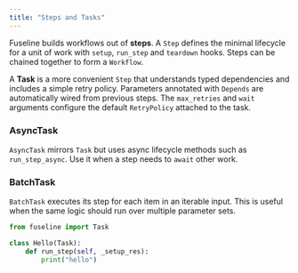 ```yaml
---
title: "Steps and Tasks"
---
```


Fuseline builds workflows out of **steps**. A `Step` defines the minimal
lifecycle for a unit of work with `setup`, `run_step` and `teardown`
hooks. Steps can be chained together to form a `Workflow`.

A **Task** is a more convenient `Step` that understands typed
dependencies and includes a simple retry policy. Parameters annotated
with `Depends` are automatically wired from previous steps. The
`max_retries` and `wait` arguments configure the default
`RetryPolicy` attached to the task.

### AsyncTask

`AsyncTask` mirrors `Task` but uses async lifecycle methods such as
`run_step_async`. Use it when a step needs to `await` other work.

### BatchTask

`BatchTask` executes its step for each item in an iterable input. This
is useful when the same logic should run over multiple parameter sets.

```python
from fuseline import Task

class Hello(Task):
    def run_step(self, _setup_res):
        print("hello")
```
